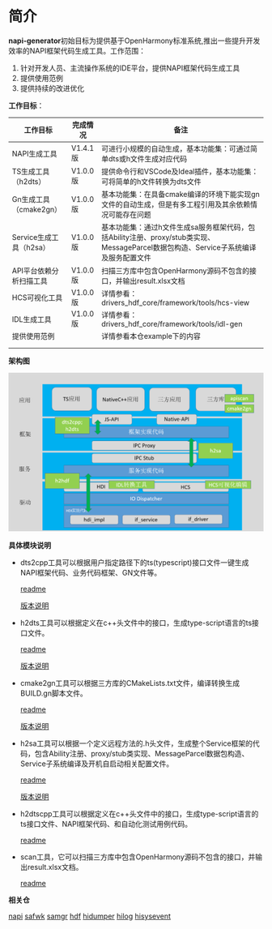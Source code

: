 # 简介

**napi-generator**初始目标为提供基于OpenHarmony标准系统,推出一些提升开发效率的NAPI框架代码生成工具。工作范围：

1. 针对开发人员、主流操作系统的IDE平台，提供NAPI框架代码生成工具
2. 提供使用范例
3. 提供持续的改进优化



**工作目标**：

| 工作目标                | 完成情况 | 备注                                                         |
| ----------------------- | -------- | ------------------------------------------------------------ |
| NAPI生成工具            | V1.4.1版 | 可进行小规模的自动生成，基本功能集：可通过简单dts或h文件生成对应代码 |
| TS生成工具（h2dts）     | V1.0.0版 | 提供命令行和VSCode及Ideal插件，基本功能集：可将简单的h文件转换为dts文件 |
| Gn生成工具（cmake2gn）  | V1.0.0版 | 基本功能集：在具备cmake编译的环境下能实现gn文件的自动生成，但是有多工程引用及其余依赖情况可能存在问题 |
| Service生成工具（h2sa） | V1.0.0版 | 基本功能集：通过h文件生成sa服务框架代码，包括Ability注册、proxy/stub类实现、MessageParcel数据包构造、Service子系统编译及服务配置文件 |
| API平台依赖分析扫描工具 | V1.0.0版 | 扫描三方库中包含OpenHarmony源码不包含的接口，并输出result.xlsx文档 |
| HCS可视化工具           | V1.0.0版 | 详情参看：drivers_hdf_core/framework/tools/hcs-view          |
| IDL生成工具             | V1.0.0版 | 详情参看：drivers_hdf_core/framework/tools/idl-gen           |
| 提供使用范例            |          | 详情参看本仓example下的内容                                  |
|                         |          |                                                              |
|                         |          |                                                              |



**架构图**

![架构图](./figures/arch.png)



**具体模块说明**

- dts2cpp工具可以根据用户指定路径下的ts(typescript)接口文件一键生成NAPI框架代码、业务代码框架、GN文件等。

  [readme](https://gitee.com/openharmony/napi_generator/blob/master/src/cli/dts2cpp/dts2cpp_README_ZH.md)

  [版本说明](https://gitee.com/openharmony/napi_generator/tree/master/src/cli/dts2cpp/docs/release-notes)

- h2dts工具可以根据定义在c++头文件中的接口，生成type-script语言的ts接口文件。

  [readme](https://gitee.com/openharmony/napi_generator/blob/master/src/cli/h2dts/h2dts_README_ZH.md)

  [版本说明](https://gitee.com/openharmony/napi_generator/tree/master/src/cli/h2dts/docs/release-notes/ts_Gen-1.0.md) 

- cmake2gn工具可以根据三方库的CMakeLists.txt文件，编译转换生成BUILD.gn脚本文件。

  [readme](https://gitee.com/openharmony/napi_generator/blob/master/src/cli/cmake2gn/cmake2gn_README_ZH.md)

  [版本说明](https://gitee.com/openharmony/napi_generator/tree/master/src/cli/cmake2gn/docs/release-notes/gn-gen-release-notes-0.0.2.md)  

- h2sa工具可以根据一个定义远程方法的.h头文件，生成整个Service框架的代码，包含Ability注册、proxy/stub类实现、MessageParcel数据包构造、Service子系统编译及开机自启动相关配置文件。

  [readme](https://gitee.com/openharmony/napi_generator/blob/master/src/cli/h2sa/h2sa_README_ZH.md)

  [版本说明](https://gitee.com/openharmony/napi_generator/tree/master/src/cli/h2sa/docs/release-notes/Service-1.0.md)  

- h2dtscpp工具可以根据定义在c++头文件中的接口，生成type-script语言的ts接口文件、NAPI框架代码、和自动化测试用例代码。

  [readme](https://gitee.com/openharmony/napi_generator/blob/master/src/cli/h2dtscpp/h2dtscpp_README_ZH.md)

- scan工具，它可以扫描三方库中包含OpenHarmony源码不包含的接口，并输出result.xlsx文档。

  [readme](https://gitee.com/openharmony/napi_generator/blob/master/src/tool/api/scan_README_ZH.md)


**相关仓**

[napi](https://gitee.com/openharmony/arkui_napi)
[safwk](https://gitee.com/openharmony/systemabilitymgr_safwk)
[samgr](https://gitee.com/openharmony/systemabilitymgr_samgr)
[hdf](https://gitee.com/openharmony/drivers_hdf_core)
[hidumper](https://gitee.com/openharmony/hiviewdfx_hidumper)
[hilog](https://gitee.com/openharmony/hiviewdfx_hilog)
[hisysevent](https://gitee.com/openharmony/hiviewdfx_hisysevent)
